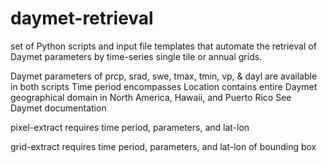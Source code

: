 # daymet-retrieval
set of Python scripts and input file templates that automate the retrieval of Daymet parameters by time-series single tile or annual grids.

Daymet parameters of prcp, srad, swe, tmax, tmin, vp, & dayl are available in both scripts
Time period encompasses 
Location contains entire Daymet geographical domain in North America, Hawaii, and Puerto Rico
See Daymet documentation

pixel-extract requires time period, parameters, and lat-lon

grid-extract requires time period, parameters, and lat-lon of bounding box

